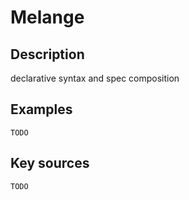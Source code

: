 # Melange

## Description
declarative syntax and spec composition

## Examples

    TODO

## Key sources

    TODO
